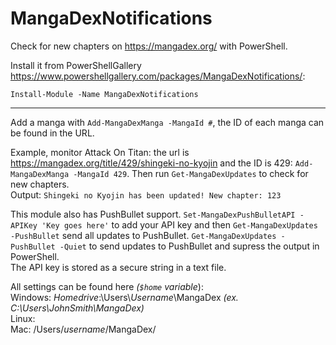 # MangaDexNotifications
Check for new chapters on https://mangadex.org/ with PowerShell.

Install it from PowerShellGallery https://www.powershellgallery.com/packages/MangaDexNotifications/:

`Install-Module -Name MangaDexNotifications`


---

Add a manga with `Add-MangaDexManga -MangaId #`, the ID of each manga can be found in the URL.

Example, monitor Attack On Titan: the url is https://mangadex.org/title/429/shingeki-no-kyojin and the ID is 429: `Add-MangaDexManga -MangaId 429`. Then run `Get-MangaDexUpdates` to check for new chapters.  
Output: `Shingeki no Kyojin has been updated! New chapter: 123`

This module also has PushBullet support. `Set-MangaDexPushBulletAPI -APIKey 'Key goes here'` to add your API key and then `Get-MangaDexUpdates -PushBullet` send all updates to PushBullet. `Get-MangaDexUpdates -PushBullet -Quiet` to send updates to PushBullet and supress the output in PowerShell.  
The API key is stored as a secure string in a text file.

All settings can be found here _(`$home` variable_):  
Windows: _Homedrive_:\Users\\_Username_\MangaDex _(ex. C:\Users\JohnSmith\MangaDex)_  
Linux:  
Mac: /Users/_username_/MangaDex/
